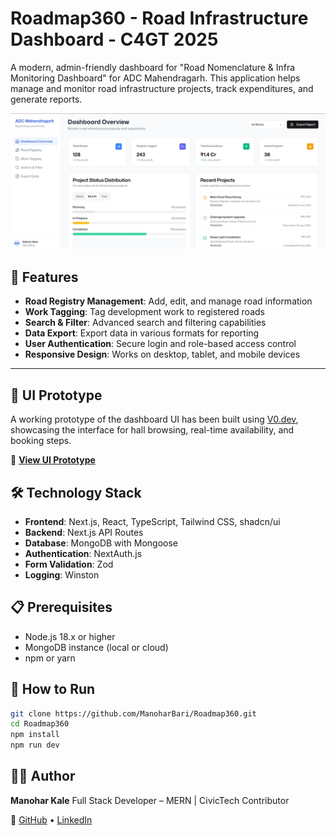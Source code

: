 # Roadmap360 - Road Infrastructure Dashboard - C4GT 2025

A modern, admin-friendly dashboard for "Road Nomenclature & Infra Monitoring Dashboard" for ADC Mahendragarh. This application helps manage and monitor road infrastructure projects, track expenditures, and generate reports.

![Dashboard Preview](image.png)

## 🚀 Features

- **Road Registry Management**: Add, edit, and manage road information
- **Work Tagging**: Tag development work to registered roads
- **Search & Filter**: Advanced search and filtering capabilities
- **Data Export**: Export data in various formats for reporting
- **User Authentication**: Secure login and role-based access control
- **Responsive Design**: Works on desktop, tablet, and mobile devices

---

## 🧪 UI Prototype

A working prototype of the dashboard UI has been built using [V0.dev](https://v0.dev/), showcasing the interface for hall browsing, real-time availability, and booking steps.

🔗 **[View UI Prototype](https://kzmg27dspcyevsl5qtkg.lite.vusercontent.net/dashboard)**


## 🛠️ Technology Stack

- **Frontend**: Next.js, React, TypeScript, Tailwind CSS, shadcn/ui
- **Backend**: Next.js API Routes
- **Database**: MongoDB with Mongoose
- **Authentication**: NextAuth.js
- **Form Validation**: Zod
- **Logging**: Winston

## 📋 Prerequisites

- Node.js 18.x or higher
- MongoDB instance (local or cloud)
- npm or yarn

## 📖 How to Run

```bash
git clone https://github.com/ManoharBari/Roadmap360.git
cd Roadmap360
npm install
npm run dev
```

## 🧑‍💻 Author

**Manohar Kale**
Full Stack Developer – MERN | CivicTech Contributor

🔗 [GitHub](https://github.com/manoharbari) • [LinkedIn](https://linkedin.com/in/manohar-kale)